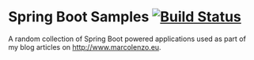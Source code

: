 # Spring Boot Samples [![Build Status](https://travis-ci.org/marcolenzo/spring-boot-samples.svg?branch=master)](https://travis-ci.org/marcolenzo/spring-boot-samples)

A random collection of Spring Boot powered applications used as part of my blog articles on http://www.marcolenzo.eu.
